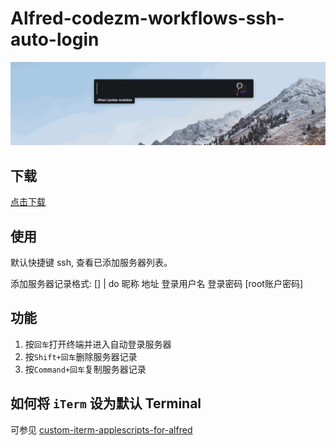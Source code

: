 Alfred-codezm-workflows-ssh-auto-login
======================================

!["Alfred-codezm-workflows-ssh-auto-login Demo"](demo.gif)

下载
----
[点击下载](https://github.com/codezm/Alfred-codezm-workflows-ssh-auto-login/releases/download/v3.0.0/Alfred-codezm-workflows-ssh-auto-login.alfredworkflow)

使用
----
默认快捷键 ssh, 查看已添加服务器列表。

添加服务器记录格式: 
    <nickname> <host> <user> <password> [<root-password>] | do
    昵称 地址 登录用户名 登录密码 [root账户密码]

功能
----

1. 按`回车`打开终端并进入自动登录服务器
2. 按`Shift+回车`删除服务器记录
3. 按`Command+回车`复制服务器记录

如何将 `iTerm` 设为默认 Terminal
-----------------------------

可参见 [custom-iterm-applescripts-for-alfred](https://github.com/stuartcryan/custom-iterm-applescripts-for-alfred)
